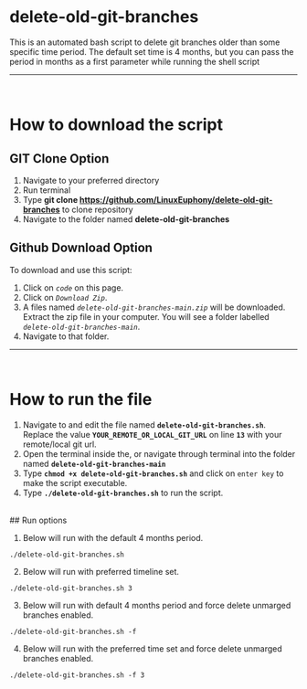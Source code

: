 # delete-old-git-branches


This is an automated bash script to delete git branches older than some specific time period. The default set time is 4 months, but you can pass the period in months as a first parameter while running the shell script

----

<br>

# How to download the script


## GIT Clone Option
  1. Navigate to your preferred directory
  2. Run terminal
  3. Type **git clone https://github.com/LinuxEuphony/delete-old-git-branches** to clone repository
  4. Navigate to the folder named **delete-old-git-branches**


## Github Download Option
To download and use this script:
  1. Click on *`code`* on this page.
  2. Click on *`Download Zip`*.
  3. A files named *`delete-old-git-branches-main.zip`* will be downloaded. Extract the zip file in your computer. You will see a folder labelled *`delete-old-git-branches-main`*. 
  4. Navigate to that folder.
  
  
  ----
  
  <br>
  
  # How to run the file

  1. Navigate to and edit the file named **`delete-old-git-branches.sh`**. Replace the value **`YOUR_REMOTE_OR_LOCAL_GIT_URL`** on line **`13`** with your remote/local git url.
  2. Open the terminal inside the, or navigate through terminal into the folder named **`delete-old-git-branches-main`**
  3. Type **`chmod +x delete-old-git-branches.sh`** and click on `enter key` to make the script executable.
  4. Type **`./delete-old-git-branches.sh`** to run the script.

<br>
  ## Run options
  
  1. Below will run with the default 4 months period.
  
    ./delete-old-git-branches.sh
  
  2. Below will run with preferred timeline set.
  
    ./delete-old-git-branches.sh 3
  
  3. Below will run with default 4 months period and force delete unmarged branches enabled.
  
    ./delete-old-git-branches.sh -f
    
  4. Below will run with the preferred time set and force delete unmarged branches enabled.
  
    ./delete-old-git-branches.sh -f 3
  
</br></br>


